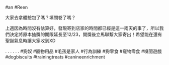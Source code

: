 #an #Reen 

大家去拿體驗包了嗎？填問卷了嗎？

上週因為時間沒有估算好，發現寄到店家的時間都已經是這一兩天的事了，所以我們決定將原本抽獎的期限延長至12/23，開獎後立馬聯繫大家寄出！希望能在還有聖誕氣息時讓大家收到XD


.
.
.
.
.
.
#狗奴
#寵物用品
#毛孩是家人 
#行為訓練
#狗零食
#寵物零食
#嗅聞遊戲
#dogbiscuits
#trainingtreats
#canineenrichment 